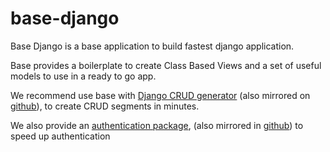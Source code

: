 # base-django

Base Django is a base application to build fastest django application.

Base provides a boilerplate to create Class Based Views and a set of useful models to use in a ready to go app.

We recommend use base with [Django CRUD generator](https://git.contraslash.com/ma0/django-crud-generator) 
(also mirrored on [github](https://github.com/contraslash/django-crud-generator)), to create CRUD segments in
  minutes.
  
We also provide an [authentication package](https://git.contraslash.com/ma0/authentication-django), (also mirrored in
[github](https://github.com/ma0c/authentication-django)) to speed up authentication